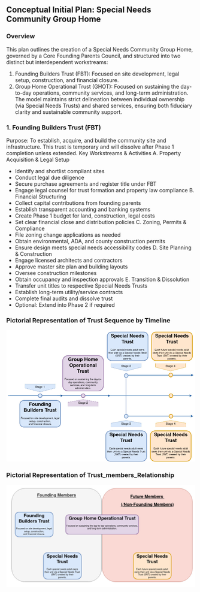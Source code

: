 ## Conceptual Initial Plan: Special Needs Community Group Home

### Overview
This plan outlines the creation of a Special Needs Community Group Home, governed by a Core Founding Parents Council, and structured into two distinct but interdependent
workstreams:
1. Founding Builders Trust (FBT): Focused on site development, legal setup, construction, and financial closure.
2. Group Home Operational Trust (GHOT): Focused on sustaining the day-to-day operations, community services, and long-term administration.
The model maintains strict delineation between individual ownership (via Special Needs Trusts) and shared services, ensuring both fiduciary clarity and sustainable community support.

### 1. Founding Builders Trust (FBT)
Purpose: To establish, acquire, and build the community site and infrastructure. This trust is
temporary and will dissolve after Phase 1 completion unless extended.
Key Workstreams &amp; Activities
A. Property Acquisition &amp; Legal Setup
- Identify and shortlist compliant sites
- Conduct legal due diligence
- Secure purchase agreements and register title under FBT
- Engage legal counsel for trust formation and property law compliance
B. Financial Structuring
- Collect capital contributions from founding parents
- Establish transparent accounting and banking systems
- Create Phase 1 budget for land, construction, legal costs
- Set clear financial close and distribution policies
C. Zoning, Permits &amp; Compliance
- File zoning change applications as needed
- Obtain environmental, ADA, and county construction permits
- Ensure design meets special needs accessibility codes
D. Site Planning &amp; Construction
- Engage licensed architects and contractors
- Approve master site plan and building layouts
- Oversee construction milestones
- Obtain occupancy and inspection approvals
E. Transition &amp; Dissolution
- Transfer unit titles to respective Special Needs Trusts
- Establish long-term utility/service contracts
- Complete final audits and dissolve trust
- Optional: Extend into Phase 2 if required






  
### Pictorial Representation of Trust Sequence by Timeline

![Trust Sequence by Timeline](images/Trust_Sequence_timeline.jpg)




### Pictorial Representation of Trust_members_Relationship

![Trust Members Relationship](images/Trust_members_Relationship.jpg)

